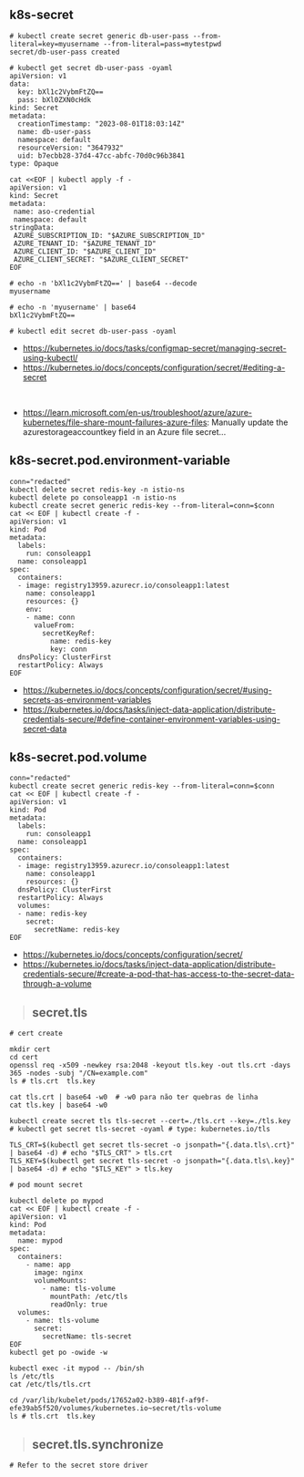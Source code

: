 ## k8s-secret

```
# kubectl create secret generic db-user-pass --from-literal=key=myusername --from-literal=pass=mytestpwd
secret/db-user-pass created

# kubectl get secret db-user-pass -oyaml
apiVersion: v1
data:
  key: bXl1c2VybmFtZQ==
  pass: bXl0ZXN0cHdk
kind: Secret
metadata:
  creationTimestamp: "2023-08-01T18:03:14Z"
  name: db-user-pass
  namespace: default
  resourceVersion: "3647932"
  uid: b7ecbb28-37d4-47cc-abfc-70d0c96b3841
type: Opaque

cat <<EOF | kubectl apply -f -
apiVersion: v1
kind: Secret
metadata:
 name: aso-credential
 namespace: default
stringData:
 AZURE_SUBSCRIPTION_ID: "$AZURE_SUBSCRIPTION_ID"
 AZURE_TENANT_ID: "$AZURE_TENANT_ID"
 AZURE_CLIENT_ID: "$AZURE_CLIENT_ID"
 AZURE_CLIENT_SECRET: "$AZURE_CLIENT_SECRET"
EOF

# echo -n 'bXl1c2VybmFtZQ==' | base64 --decode
myusername

# echo -n 'myusername' | base64
bXl1c2VybmFtZQ==

# kubectl edit secret db-user-pass -oyaml
```

- https://kubernetes.io/docs/tasks/configmap-secret/managing-secret-using-kubectl/
- https://kubernetes.io/docs/concepts/configuration/secret/#editing-a-secret
<br>

- https://learn.microsoft.com/en-us/troubleshoot/azure/azure-kubernetes/file-share-mount-failures-azure-files: Manually update the azurestorageaccountkey field in an Azure file secret...

## k8s-secret.pod.environment-variable

```
conn="redacted"
kubectl delete secret redis-key -n istio-ns
kubectl delete po consoleapp1 -n istio-ns
kubectl create secret generic redis-key --from-literal=conn=$conn
cat << EOF | kubectl create -f -
apiVersion: v1
kind: Pod
metadata:
  labels:
    run: consoleapp1
  name: consoleapp1
spec:
  containers:
  - image: registry13959.azurecr.io/consoleapp1:latest
    name: consoleapp1
    resources: {}
    env:
    - name: conn
      valueFrom:
        secretKeyRef:
          name: redis-key
          key: conn
  dnsPolicy: ClusterFirst
  restartPolicy: Always
EOF
```

- https://kubernetes.io/docs/concepts/configuration/secret/#using-secrets-as-environment-variables
- https://kubernetes.io/docs/tasks/inject-data-application/distribute-credentials-secure/#define-container-environment-variables-using-secret-data

## k8s-secret.pod.volume

```
conn="redacted"
kubectl create secret generic redis-key --from-literal=conn=$conn
cat << EOF | kubectl create -f -
apiVersion: v1
kind: Pod
metadata:
  labels:
    run: consoleapp1
  name: consoleapp1
spec:
  containers:
  - image: registry13959.azurecr.io/consoleapp1:latest
    name: consoleapp1
    resources: {}
  dnsPolicy: ClusterFirst
  restartPolicy: Always
  volumes:
  - name: redis-key
    secret:
      secretName: redis-key
EOF
```

- https://kubernetes.io/docs/concepts/configuration/secret/
- https://kubernetes.io/docs/tasks/inject-data-application/distribute-credentials-secure/#create-a-pod-that-has-access-to-the-secret-data-through-a-volume

> ## secret.tls

```
# cert create

mkdir cert
cd cert
openssl req -x509 -newkey rsa:2048 -keyout tls.key -out tls.crt -days 365 -nodes -subj "/CN=example.com"
ls # tls.crt  tls.key

cat tls.crt | base64 -w0  # -w0 para não ter quebras de linha
cat tls.key | base64 -w0

kubectl create secret tls tls-secret --cert=./tls.crt --key=./tls.key
# kubectl get secret tls-secret -oyaml # type: kubernetes.io/tls

TLS_CRT=$(kubectl get secret tls-secret -o jsonpath="{.data.tls\.crt}" | base64 -d) # echo "$TLS_CRT" > tls.crt
TLS_KEY=$(kubectl get secret tls-secret -o jsonpath="{.data.tls\.key}" | base64 -d) # echo "$TLS_KEY" > tls.key
```

```
# pod mount secret

kubectl delete po mypod
cat << EOF | kubectl create -f -
apiVersion: v1
kind: Pod
metadata:
  name: mypod
spec:
  containers:
    - name: app
      image: nginx
      volumeMounts:
        - name: tls-volume
          mountPath: /etc/tls
          readOnly: true
  volumes:
    - name: tls-volume
      secret:
        secretName: tls-secret
EOF
kubectl get po -owide -w

kubectl exec -it mypod -- /bin/sh
ls /etc/tls
cat /etc/tls/tls.crt

cd /var/lib/kubelet/pods/17652a02-b389-481f-af9f-efe39ab5f520/volumes/kubernetes.io~secret/tls-volume
ls # tls.crt  tls.key
```

> ## secret.tls.synchronize

```
# Refer to the secret store driver
```
